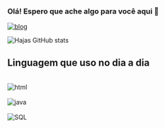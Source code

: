 


### Olá! Espero que ache algo para você aqui 👋

[![blog](https://img.shields.io/badge/Discord-7289DA?style=for-the-badge&logo=discord&logoColor=white)](https://discord.gg/6XFydfyzbP)
   
   ![Hajas GitHub stats](https://github-readme-stats.vercel.app/api?username=hajime-1&show_icons=true&theme=transparent)

   ## Linguagem que uso no dia a dia

   <div style="display: inline_block"><br/><img align="center" alt="html" src="https://img.shields.io/badge/HTML5-E34F26?style=for-the-badge&logo=html5&logoColor=white"/> 
    <div style="display: inline_block"><br/><img align="center" alt="java" src="https://img.shields.io/badge/Java-ED8B00?style=for-the-badge&logo=openjdk&logoColor=white"/>
     <div style="display: inline_block"><br/><img align="center" alt="SQL" src="https://img.shields.io/badge/MySQL-00000F?style=for-the-badge&logo=mysql&logoColor=white" />
     

